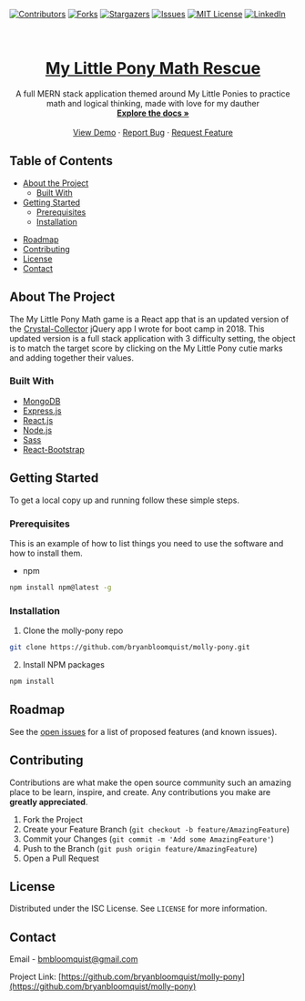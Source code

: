 <!-- README Template from  https://github.com/othneildrew/Best-README-Template -->

<!-- PROJECT SHIELDS -->
<!--
*** I'm using markdown "reference style" links for readability.
*** Reference links are enclosed in brackets [ ] instead of parentheses ( ).
*** See the bottom of this document for the declaration of the reference variables
*** for contributors-url, forks-url, etc. This is an optional, concise syntax you may use.
*** https://www.markdownguide.org/basic-syntax/#reference-style-links
-->

[![Contributors][contributors-shield]][contributors-url]
[![Forks][forks-shield]][forks-url]
[![Stargazers][stars-shield]][stars-url]
[![Issues][issues-shield]][issues-url]
[![MIT License][license-shield]][license-url]
[![LinkedIn][linkedin-shield]][linkedin-url]

<!-- PROJECT LOGO -->

<br />
<p align="center">
  <a href="https://github.com/bryanbloomquist/molly-pony">
    <h1 align="center">My Little Pony Math Rescue</h1>
  </a>
  <p align="center">
    A full MERN stack application themed around My Little Ponies to practice math and logical thinking, made with love for my dauther
    <br />
    <a href="https://github.com/bryanbloomquist/molly-pony"><strong>Explore the docs »</strong></a>
    <br />
    <br />
    <a href="https://molly-pony.herokuapp.com">View Demo</a>
    ·
    <a href="https://github.com/bryanbloomquist/molly-pony/issues">Report Bug</a>
    ·
    <a href="https://github.com/bryanbloomquist/molly-pony/issues">Request Feature</a>
  </p>
</p>

<!-- TABLE OF CONTENTS -->

## Table of Contents

* [About the Project](#about-the-project)
  * [Built With](#built-with)
* [Getting Started](#getting-started)
  * [Prerequisites](#prerequisites)
  * [Installation](#installation)
<!-- * [Usage](#usage) -->
* [Roadmap](#roadmap)
* [Contributing](#contributing)
* [License](#license)
* [Contact](#contact)
<!-- * [Acknowledgements](#acknowledgements) -->

<!-- ABOUT THE PROJECT -->

## About The Project

The My Little Pony Math game is a React app that is an updated version of the [Crystal-Collector](https://github.com/bryanbloomquist/crystal-collector) jQuery app I wrote for boot camp in 2018.  This updated version is a full stack application with 3 difficulty setting, the object is to match the target score by clicking on the My Little Pony cutie marks and adding together their values.

### Built With

* [MongoDB](https://mongodb.com)
* [Express.js](https://expressjs.com)
* [React.js](https://reactjs.org)
* [Node.js](https://nodejs.org)
* [Sass](https://sass-lang.com)
* [React-Bootstrap](https://react-bootstrap.github.io)

<!-- GETTING STARTED -->

## Getting Started

To get a local copy up and running follow these simple steps.

### Prerequisites

This is an example of how to list things you need to use the software and how to install them.
* npm
```sh
npm install npm@latest -g
```

### Installation
 
1. Clone the molly-pony repo
```sh
git clone https://github.com/bryanbloomquist/molly-pony.git
```
2. Install NPM packages
```sh
npm install
```

<!-- USAGE EXAMPLES -->

<!-- 
## Usage

Use this space to show useful examples of how a project can be used. Additional screenshots, code examples and demos work well in this space. You may also link to more resources.

_For more examples, please refer to the [Documentation](https://example.com)_ 
-->

<!-- ROADMAP -->

## Roadmap

See the [open issues](https://github.com/bryanbloomquist/molly-pony/issues) for a list of proposed features (and known issues).

<!-- CONTRIBUTING -->

## Contributing

Contributions are what make the open source community such an amazing place to be learn, inspire, and create. Any contributions you make are **greatly appreciated**.

1. Fork the Project
2. Create your Feature Branch (`git checkout -b feature/AmazingFeature`)
3. Commit your Changes (`git commit -m 'Add some AmazingFeature'`)
4. Push to the Branch (`git push origin feature/AmazingFeature`)
5. Open a Pull Request

<!-- LICENSE -->

## License

Distributed under the ISC License. See `LICENSE` for more information.

<!-- CONTACT -->
## Contact

Email - [bmbloomquist@gmail.com](mailto:bmbloomquist@gmail.com)

Project Link: [https://github.com/bryanbloomquist/molly-pony](https://github.com/bryanbloomquist/molly-pony)

<!-- ACKNOWLEDGEMENTS -->

<!-- ## Acknowledgements

* []()
* []()
* []() -->

<!-- MARKDOWN LINKS & IMAGES -->

<!-- https://www.markdownguide.org/basic-syntax/#reference-style-links -->
[contributors-shield]: https://img.shields.io/github/contributors/bryanbloomquist/molly-pony.svg?style=flat-square
[contributors-url]: https://github.com/bryanbloomquist/molly-pony/graphs/contributors
[forks-shield]: https://img.shields.io/github/forks/bryanbloomquist/molly-pony.svg?style=flat-square
[forks-url]: https://github.com/bryanbloomquist/molly-pony/network/members
[stars-shield]: https://img.shields.io/github/stars/bryanbloomquist/molly-pony.svg?style=flat-square
[stars-url]: https://github.com/bryanbloomquist/molly-pony/stargazers
[issues-shield]: https://img.shields.io/github/issues/bryanbloomquist/molly-pony.svg?style=flat-square
[issues-url]: https://github.com/bryanbloomquist/molly-pony/issues
[license-shield]: https://img.shields.io/github/license/bryanbloomquist/molly-pony.svg?style=flat-square
[license-url]: https://github.com/bryanbloomquist/molly-pony/LICENSE.txt
[linkedin-shield]: https://img.shields.io/badge/-LinkedIn-black.svg?style=flat-square&logo=linkedin&colorB=555
[linkedin-url]: https://www.linkedin.com/in/bryan-bloomquist-b1374416b/
[product-screenshot]: images/screenshot.png
